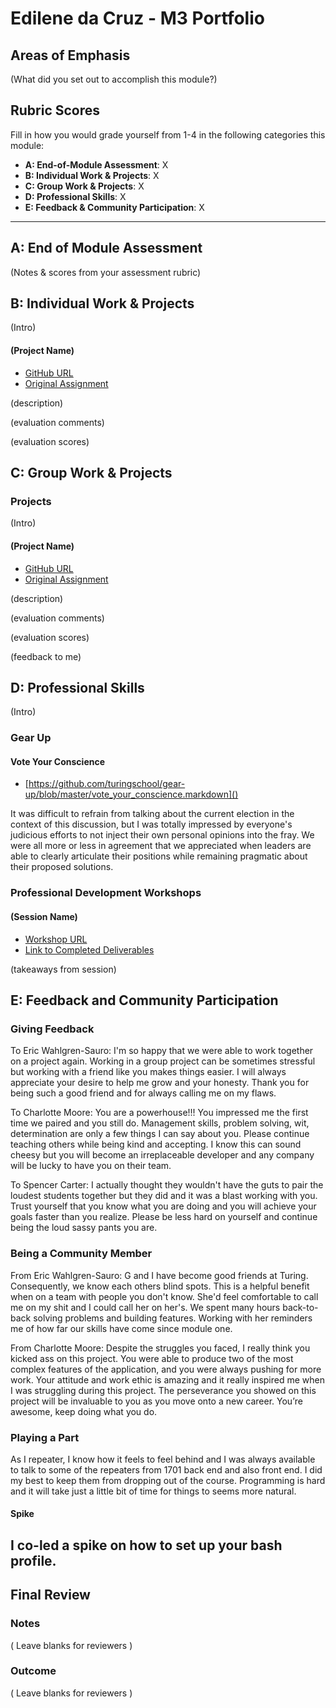 # Edilene da Cruz - M3 Portfolio

## Areas of Emphasis

(What did you set out to accomplish this module?)

## Rubric Scores

Fill in how you would grade yourself from 1-4 in the following categories this module:

* **A: End-of-Module Assessment**: X
* **B: Individual Work & Projects**: X
* **C: Group Work & Projects**: X
* **D: Professional Skills**: X
* **E: Feedback & Community Participation**: X

-----------------------

## A: End of Module Assessment

(Notes & scores from your assessment rubric)


## B: Individual Work & Projects

(Intro)

#### (Project Name)

* [GitHub URL]()
* [Original Assignment]()

(description)

(evaluation comments)

(evaluation scores)

## C: Group Work & Projects

### Projects

(Intro)

#### (Project Name)

* [GitHub URL]()
* [Original Assignment]()

(description)

(evaluation comments)

(evaluation scores)

(feedback to me)

## D: Professional Skills
(Intro)

### Gear Up
#### Vote Your Conscience

* [https://github.com/turingschool/gear-up/blob/master/vote_your_conscience.markdown]()

It was difficult to refrain from talking about the current election in the context of this discussion, but I was totally impressed by everyone's judicious efforts to not inject their own personal opinions into the fray. We were all more or less in agreement that we appreciated when leaders are able to clearly articulate their positions while remaining pragmatic about their proposed solutions.  


### Professional Development Workshops
#### (Session Name)

* [Workshop URL]()
* [Link to Completed Deliverables]()

(takeaways from session)

## E: Feedback and Community Participation

### Giving Feedback

To Eric Wahlgren-Sauro: I'm so happy that we were able to work together on a project again. Working in a group project can be sometimes stressful but working with a friend like you makes things easier. I will always appreciate your desire to help me grow and your honesty. Thank you for being such a good friend and for always calling me on my flaws.

To Charlotte Moore: You are a powerhouse!!! You impressed me the first time we paired and you still do. Management skills, problem solving, wit, determination are only a few things I can say about you. Please continue teaching others while being kind and accepting. I know this can sound cheesy but you will become an irreplaceable developer and any company will be lucky to have you on their team.

To Spencer Carter: I actually thought they wouldn't have the guts to pair the loudest students together but they did and it was a blast working with you. Trust yourself that you know what you are doing and you will achieve your goals faster than you realize. Please be less hard on yourself and continue being the loud sassy pants you are.

### Being a Community Member

From Eric Wahlgren-Sauro:
G and I have become good friends at Turing. Consequently, we know each others blind spots. This is a helpful benefit when on a team with people you don't know. She'd feel comfortable to call me on my shit and I could call her on her's. We spent many hours back-to-back solving problems and building features. Working with her reminders me of how far our skills have come since module one.

From Charlotte Moore:
Despite the struggles you faced, I really think you kicked ass on this project. You were able to produce two of the most complex features of the application, and you were always pushing for more work. Your attitude and work ethic is amazing and it really inspired me when I was struggling during this project. The perseverance you showed on this project will be invaluable to you as you move onto a new career. You’re awesome, keep doing what you do.

### Playing a Part

  As I repeater, I know how it feels to feel behind and I was always available to talk to some of the repeaters from 1701 back end and also front end. I did my best to keep them from dropping out of the course. Programming is hard and it will take just a little bit of time for things to seems more natural.

#### Spike

  I co-led a spike on how to set up your bash profile.
------------------

## Final Review

### Notes

( Leave blanks for reviewers )

### Outcome

( Leave blanks for reviewers )
